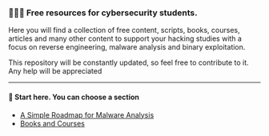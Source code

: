 ### 🧙🏻‍♂️ Free resources for cybersecurity students.

Here you will find a collection of free content, scripts, books, courses, articles and many other content to support your hacking studies with a focus on reverse engineering, malware analysis and binary exploitation.

This repository will be constantly updated, so feel free to contribute to it. Any help will be appreciated

<hr>

#### 🦊 Start here. You can choose a section

<ul>
    <li><a href="ROADMAP.md">A Simple Roadmap for Malware Analysis</a></li>
    <li><a href="#">Books and Courses</a></li>
</ul>
